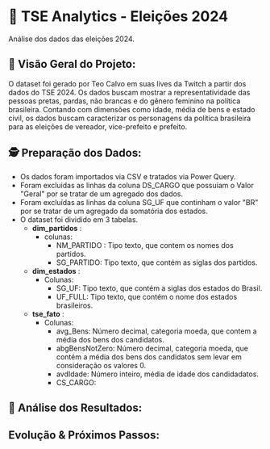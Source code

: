 # 🧠 TSE Analytics - Eleições 2024
Análise dos dados das eleições 2024.

## 👀 Visão Geral do Projeto: 
O dataset foi gerado por Teo Calvo em suas lives da Twitch a partir dos dados do TSE 2024. 
Os dados buscam mostrar a representatividade das pessoas pretas, pardas, não brancas e do gênero feminino na política brasileira.
Contando com dimensões como idade, média de bens e estado civil, os dados buscam caracterizar os personagens da política brasileira para as eleições de vereador, vice-prefeito e prefeito.

## 🕵️ Preparação dos Dados: 
- Os dados foram importados via CSV e tratados via Power Query.
- Foram excluidas as linhas da coluna DS_CARGO que possuíam o Valor "Geral" por se tratar de um agregado dos dados.
- Foram excluídas as linhas da coluna SG_UF que continham o valor "BR" por se tratar de um agregado da somatória dos estados.
- O dataset foi dividido em 3 tabelas.
  - **dim_partidos** :
      - colunas:
          - NM_PARTIDO : Tipo texto, que contem os nomes dos partidos.
          - SG_PARTIDO: Tipo texto, que contém as siglas dos partidos.
  - **dim_estados** :
      - Colunas:
          - SG_UF: Tipo texto, que contém a siglas dos estados do Brasil.
          - UF_FULL: Tipo texto, que contém o nome dos estados brasileiros.
  - **tse_fato** :
      - Colunas:
          - avg_Bens: Número decimal, categoria moeda, que contem a média dos bens dos candidatos.
          - abgBensNotZero: Número decimal, categoria moeda, que contém a média dos bens dos candidatos sem levar em consideração os valores 0.
          - avdIdade: Número inteiro, média de idade dos candidadatos.
          - CS_CARGO: 


## 🔬 Análise dos Resultados:

## Evolução & Próximos Passos: 
